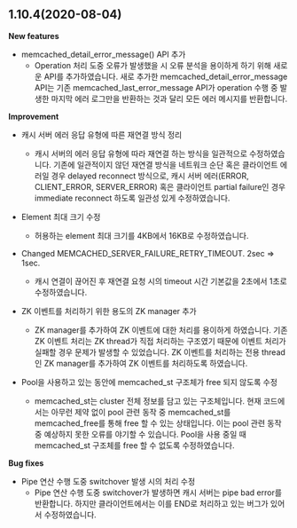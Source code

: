 ## 1.10.4(2020-08-04)

**New features**

- memcached_detail_error_message() API 추가
  - Operation 처리 도중 오류가 발생했을 시 오류 분석을 용이하게 하기 위해 새로운 API를 추가하였습니다. 새로 추가한 memcached_detail_error_message API는 기존 memcached_last_error_message API가 operation 수행 중 발생한 마지막 에러 로그만을 반환하는 것과 달리 모든 에러 메시지를 반환합니다.

**Improvement**

- 캐시 서버 에러 응답 유형에 따른 재연결 방식 정리
  - 캐시 서버의 에러 응답 유형에 따라 재연결 하는 방식을 일관적으로 수정하였습니다. 기존에 일관적이지 않던 재연결 방식을 네트워크 순단 혹은 클라이언트 에러일 경우 delayed reconnect 방식으로, 캐시 서버 에러(ERROR, CLIENT_ERROR, SERVER_ERROR) 혹은 클라이언트 partial failure인 경우 immediate reconnect 하도록 일관성 있게 수정하였습니다.

- Element 최대 크기 수정
  - 허용하는 element 최대 크기를 4KB에서 16KB로 수정하였습니다.

- Changed MEMCACHED_SERVER_FAILURE_RETRY_TIMEOUT. 2sec => 1sec.
  - 캐시 연결이 끊어진 후 재연결 요청 시의 timeout 시간 기본값을 2초에서 1초로 수정하였습니다.

- ZK 이벤트를 처리하기 위한 용도의 ZK manager 추가
  - ZK manager를 추가하여 ZK 이벤트에 대한 처리를 용이하게 하였습니다. 기존 ZK 이벤트 처리는 ZK thread가 직접 처리하는 구조였기 때문에 이벤트 처리가 실패할 경우 문제가 발생할 수 있었습니다. ZK 이벤트를 처리하는 전용 thread인 ZK manager를 추가하여 ZK 이벤트를 처리하도록 하였습니다.
- Pool을 사용하고 있는 동안에 memcached_st 구조체가 free 되지 않도록 수정
  - memcached_st는 cluster 전체 정보를 담고 있는 구조체입니다. 현재 코드에서는 아무런 제약 없이 pool 관련 동작 중 memcached_st를 memcached_free를 통해 free 할 수 있는 상태입니다. 이는 pool 관련 동작 중 예상하지 못한 오류를 야기할 수 있습니다. Pool을 사용 중일 때 memcached_st 구조체를 free 할 수 없도록 수정하였습니다.

**Bug fixes**

- Pipe 연산 수행 도중 switchover 발생 시의 처리 수정
  - Pipe 연산 수행 도중 switchover가 발생하면 캐시 서버는 pipe bad error를 반환합니다. 하지만 클라이언트에서는 이를 END로 처리하고 있는 버그가 있어서 수정하였습니다.